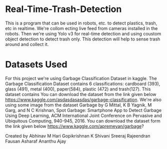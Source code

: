 # Real-Time-Trash-Detection

This is a program that can be used in robots, etc. to detect plastics, trash, etc in realtime. We're collom ecting live feed from cameras installed in the robots. Then we're using Yolo v3 for real-time detection and using coustom object detection to detect trash only. This detection will help to sense trash around and collect it. 

# Datasets Used

For this project we're using Garbage Classification Dataset in kaggle. The Garbage Classification Dataset contains 6 classifications: cardboard (393), glass (491), metal (400), paper(584), plastic (472) and trash(127). This dataset contains You can download the dataset from the link given below
https://www.kaggle.com/asdasdasasdas/garbage-classification.
We're also using some image from the dataset Garbage by G Mittal, K B Yagnik, M Garg, and N C Krishnan, Spot Garbage: Smartphone App to Detect Garbage Using Deep Learning, ACM International Joint Conference on Pervasive and Ubiquitous Computing, 940-945, 2016. You can download the dataset form the link given below
https://www.kaggle.com/apremeyan/garbage?

Created by
Abhinav M Hari
Gopikrishnan K
Shivani
Sreeraj Rajeendran
Fausan Asharaf
Ananthu Ajay
